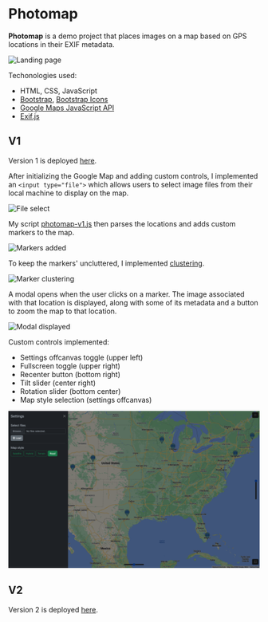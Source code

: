 # Photomap

**Photomap** is a demo project that places images on a map based on GPS
locations in their EXIF metadata.

![Landing page](./screenshots/screen1.png)

Techonologies used:
- HTML, CSS, JavaScript
- [Bootstrap](https://getbootstrap.com/), [Bootstrap Icons](https://icons.getbootstrap.com/)
- [Google Maps JavaScript API](https://developers.google.com/maps/documentation/javascript/overview)
- [Exif.js](https://github.com/exif-js/exif-js)

## V1

Version 1 is deployed [here](https://caseinpoint.github.io/photomap/).

After initializing the Google Map and adding custom controls, I implemented an
`<input type="file">` which allows users to select image files from their local
machine to display on the map.

![File select](./screenshots/screen2.png)

My script [photomap-v1.js](../static/js/photomap-v1.js) then parses the
locations and adds custom markers to the map.

![Markers added](./screenshots/screen3.png)

To keep the markers' uncluttered, I implemented [clustering](https://developers.google.com/maps/documentation/javascript/marker-clustering).

![Marker clustering](./screenshots/screen7.png)

A modal opens when the user clicks on a marker. The image associated with that
location is displayed, along with some of its metadata and a button to zoom the
map to that location.

![Modal displayed](./screenshots/screen5.png)

Custom controls implemented:
- Settings offcanvas toggle (upper left)
- Fullscreen toggle (upper right)
- Recenter button (bottom right)
- Tilt slider (center right)
- Rotation slider (bottom center)
- Map style selection (settings offcanvas)

![Map style](./screenshots/screen4.png)

## V2

Version 2 is deployed [here](https://caseinpoint.github.io/photomap/v2.html).
